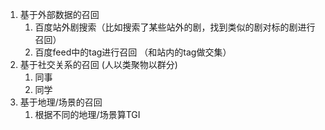 1. 基于外部数据的召回
   1. 百度站外剧搜索（比如搜索了某些站外的剧，找到类似的剧对标的剧进行召回）
   2. 百度feed中的tag进行召回 （和站内的tag做交集）
2. 基于社交关系的召回 (人以类聚物以群分)
   1. 同事
   2. 同学
3. 基于地理/场景的召回
   1. 根据不同的地理/场景算TGI 